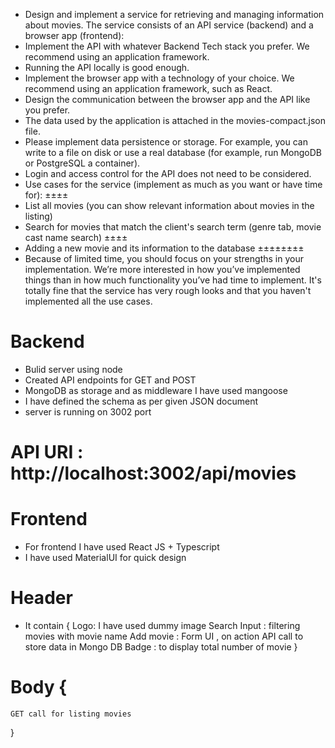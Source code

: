 - Design and implement a service for retrieving and managing information about movies. The service consists of an API service (backend) and a browser app (frontend):
- Implement the API with whatever Backend Tech stack you prefer. We recommend using an application framework.
- Running the API locally is good enough.
- Implement the browser app with a technology of your choice. We recommend using an application framework, such as React.
- Design the communication between the browser app and the API like you prefer.
- The data used by the application is attached in the movies-compact.json file.
- Please implement data persistence or storage. For example, you can write to a file on disk or use a real database (for example, run MongoDB or PostgreSQL a container).
- Login and access control for the API does not need to be considered.
- Use cases for the service (implement as much as you want or have time for): ±±±±
- List all movies (you can show relevant information about movies in the listing)
- Search for movies that match the client's search term (genre tab, movie cast name search) ±±±±
- Adding a new movie and its information to the database ±±±±±±±±
- Because of limited time, you should focus on your strengths in your implementation. We’re more interested in how you’ve implemented things than in how much functionality you’ve had time to implement. It's totally fine that the service has very rough looks and that you haven't implemented all the use cases.

# Backend 

- Bulid server using node
- Created API endpoints for GET and POST
- MongoDB as storage and as middleware I have used mangoose
- I have defined the schema as per given JSON document
- server is running on 3002 port  

# API URI : http://localhost:3002/api/movies 

# Frontend

- For frontend I have used React JS + Typescript
- I have used MaterialUI for quick design

# Header 
- It contain {
     Logo: I have used dummy image
     Search Input : filtering movies with movie name 
     Add movie : Form UI , on action API call to store data in Mongo DB
     Badge : to display total number of movie }
# Body {
    GET call for listing movies
}
